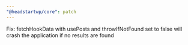 ```yaml
---
"@headstartwp/core": patch
---
```


Fix: fetchHookData with usePosts and throwIfNotFound set to false will crash the application if no results are found
